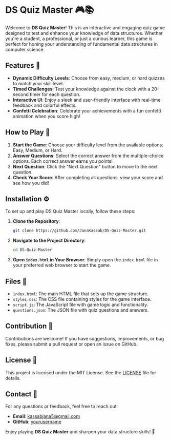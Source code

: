 # DS Quiz Master 🎮📚

Welcome to **DS Quiz Master**! This is an interactive and engaging quiz game designed to test and enhance your knowledge of data structures. Whether you're a student, a professional, or just a curious learner, this game is perfect for honing your understanding of fundamental data structures in computer science.

## Features 🌟

- **Dynamic Difficulty Levels**: Choose from easy, medium, or hard quizzes to match your skill level.
- **Timed Challenges**: Test your knowledge against the clock with a 20-second timer for each question.
- **Interactive UI**: Enjoy a sleek and user-friendly interface with real-time feedback and colorful effects.
- **Confetti Celebration**: Celebrate your achievements with a fun confetti animation when you score high!

## How to Play 🎲

1. **Start the Game**: Choose your difficulty level from the available options: Easy, Medium, or Hard.
2. **Answer Questions**: Select the correct answer from the multiple-choice options. Each correct answer earns you points!
3. **Next Question**: Click the "Next Question" button to move to the next question.
4. **Check Your Score**: After completing all questions, view your score and see how you did!

## Installation ⚙️

To set up and play DS Quiz Master locally, follow these steps:

1. **Clone the Repository**:
   ```bash
   git clone https://github.com/JanaKassab/DS-Quiz-Master.git
   ```

2. **Navigate to the Project Directory**:
   ```bash
   cd DS-Quiz-Master
   ```

3. **Open `index.html` in Your Browser**:
   Simply open the `index.html` file in your preferred web browser to start the game.

## Files 📁

- `index.html`: The main HTML file that sets up the game structure.
- `styles.css`: The CSS file containing styles for the game interface.
- `script.js`: The JavaScript file with game logic and functionality.
- `questions.json`: The JSON file with quiz questions and answers.

## Contribution 🤝

Contributions are welcome! If you have suggestions, improvements, or bug fixes, please submit a pull request or open an issue on GitHub.

## License 📜

This project is licensed under the MIT License. See the [LICENSE](LICENSE) file for details.

## Contact 📧

For any questions or feedback, feel free to reach out:

- **Email**: kassabjana5@gmail.com
- **GitHub**: [yourusername](https://github.com/yourusername)

Enjoy playing **DS Quiz Master** and sharpen your data structure skills! 🚀

